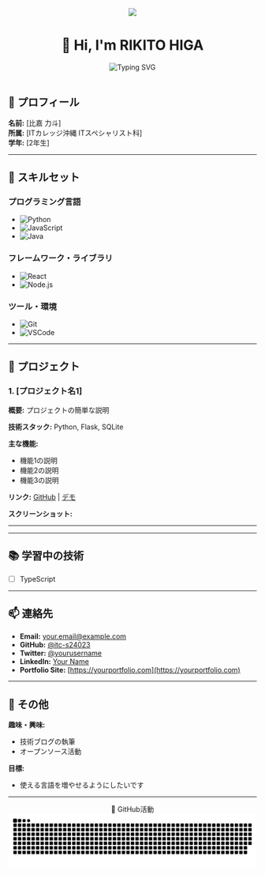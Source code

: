 <div align="center">
  <!-- ヘッダー画像 -->
  <img src="https://capsule-render.vercel.app/api?type=waving&color=gradient&height=200&section=header&text=Welcome%20to%20My%20Profile!&fontSize=40&fontAlignY=35&animation=twinkling" />
  <!-- タイトル -->
  <h1>👋 Hi, I'm RIKITO HIGA</h1>
  <img src="https://readme-typing-svg.herokuapp.com?font=Fira+Code&pause=1000&color=2E9EF7&center=true&vCenter=true&width=500&lines=ITカレッジ沖縄;ITスペシャリスト科二年;学生エンジニアです;Javaを勉強中です;新しい技術を学ぶのが好きです" alt="Typing SVG" />
</div>
<br/>

## 👤 プロフィール

**名前:** [比嘉 力斗]  
**所属:** [ITカレッジ沖縄 ITスペシャリスト科] 　  
**学年:** [2年生]  

---

## 🎯 スキルセット

### プログラミング言語
- ![Python](https://img.shields.io/badge/-Python-3776AB?style=flat-square&logo=Python&logoColor=white)
- ![JavaScript](https://img.shields.io/badge/-JavaScript-F7DF1E?style=flat-square&logo=JavaScript&logoColor=black)
- ![Java](https://img.shields.io/badge/-Java-007396?style=flat-square&logo=Java&logoColor=white)

### フレームワーク・ライブラリ
- ![React](https://img.shields.io/badge/-React-61DAFB?style=flat-square&logo=React&logoColor=black)
- ![Node.js](https://img.shields.io/badge/-Node.js-339933?style=flat-square&logo=Node.js&logoColor=white)

### ツール・環境
- ![Git](https://img.shields.io/badge/-Git-F05032?style=flat-square&logo=Git&logoColor=white)
- ![VSCode](https://img.shields.io/badge/-VSCode-007ACC?style=flat-square&logo=Visual-Studio-Code&logoColor=white)

---

## 🚀 プロジェクト

### 1. [プロジェクト名1]
**概要:** プロジェクトの簡単な説明

**技術スタック:** Python, Flask, SQLite

**主な機能:**
- 機能1の説明
- 機能2の説明
- 機能3の説明

**リンク:** [GitHub](https://github.com/yourusername/project1) | [デモ](https://example.com)

**スクリーンショット:**
<!-- ![Screenshot](path/to/screenshot.png) -->

---


---

## 📚 学習中の技術

- [ ] TypeScript

---


## 📫 連絡先

- **Email:** your.email@example.com
- **GitHub:** [@itc-s24023](https://github.com/itc-s24023)
- **Twitter:** [@yourusername](https://twitter.com/yourusername)
- **LinkedIn:** [Your Name](https://linkedin.com/in/yourname)
- **Portfolio Site:** [https://yourportfolio.com](https://yourportfolio.com)

---

## 🌟 その他

**趣味・興味:**
- 技術ブログの執筆
- オープンソース活動

**目標:**
- 使える言語を増やせるようにしたいです

---

<div align="center">
🐍 GitHub活動
  <picture>
    <source media="(prefers-color-scheme: dark)" srcset="https://raw.githubusercontent.com/obregonia1/obregonia1/master/img/snake-dark.svg">
    <source media="(prefers-color-scheme: light)" srcset="https://raw.githubusercontent.com/obregonia1/obregonia1/master/img/snake.svg">
    <img alt="github contribution grid snake animation" src="https://raw.githubusercontent.com/obregonia1/obregonia1/master/img/snake-dark.svg">
  </picture>
</div>